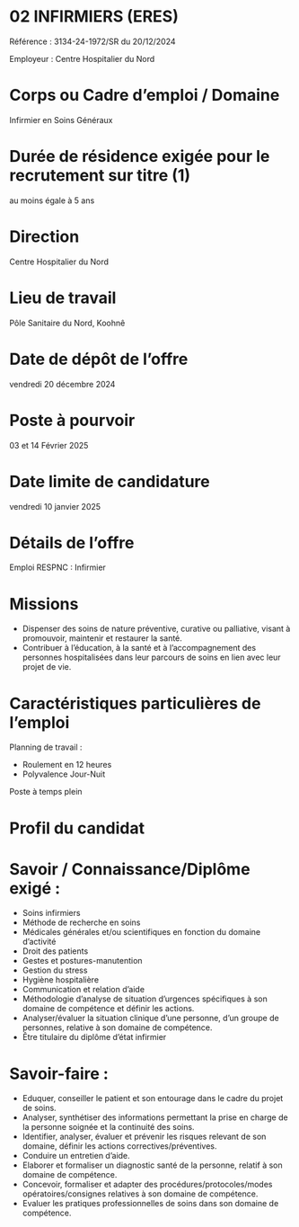# 02 INFIRMIERS (ERES)

Référence : 3134-24-1972/SR du 20/12/2024

Employeur : Centre Hospitalier du Nord

# Corps ou Cadre d’emploi / Domaine

Infirmier en Soins Généraux

# Durée de résidence exigée pour le recrutement sur titre (1)

au moins égale à 5 ans

# Direction

Centre Hospitalier du Nord

# Lieu de travail

Pôle Sanitaire du Nord, Koohnê

# Date de dépôt de l’offre

vendredi 20 décembre 2024

# Poste à pourvoir

03 et 14 Février 2025

# Date limite de candidature

vendredi 10 janvier 2025

# Détails de l’offre

Emploi RESPNC : Infirmier

# Missions

- Dispenser des soins de nature préventive, curative ou palliative, visant à promouvoir, maintenir et restaurer la santé.
- Contribuer à l’éducation, à la santé et à l’accompagnement des personnes hospitalisées dans leur parcours de soins en lien avec leur projet de vie.

# Caractéristiques particulières de l’emploi

Planning de travail :

- Roulement en 12 heures
- Polyvalence Jour-Nuit

Poste à temps plein

# Profil du candidat

# Savoir / Connaissance/Diplôme exigé :

- Soins infirmiers
- Méthode de recherche en soins
- Médicales générales et/ou scientifiques en fonction du domaine d’activité
- Droit des patients
- Gestes et postures-manutention
- Gestion du stress
- Hygiène hospitalière
- Communication et relation d’aide
- Méthodologie d’analyse de situation d’urgences spécifiques à son domaine de compétence et définir les actions.
- Analyser/évaluer la situation clinique d’une personne, d’un groupe de personnes, relative à son domaine de compétence.
- Être titulaire du diplôme d’état infirmier

# Savoir-faire :

- Eduquer, conseiller le patient et son entourage dans le cadre du projet de soins.
- Analyser, synthétiser des informations permettant la prise en charge de la personne soignée et la continuité des soins.
- Identifier, analyser, évaluer et prévenir les risques relevant de son domaine, définir les actions correctives/préventives.
- Conduire un entretien d’aide.
- Elaborer et formaliser un diagnostic santé de la personne, relatif à son domaine de compétence.
- Concevoir, formaliser et adapter des procédures/protocoles/modes opératoires/consignes relatives à son domaine de compétence.
- Evaluer les pratiques professionnelles de soins dans son domaine de compétence.